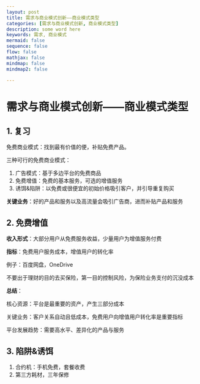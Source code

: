 ```yaml
---
layout: post
title: 需求与商业模式创新——商业模式类型
categories: [需求与商业模式创新, 商业模式类型]
description: some word here
keywords: 需求, 商业模式
mermaid: false
sequence: false
flow: false
mathjax: false
mindmap: false
mindmap2: false

---
```


# 需求与商业模式创新——商业模式类型

## 1. 复习

免费商业模式：找到最有价值的便，补贴免费产品。

三种可行的免费商业模式：

1. 广告模式：基于多边平台的免费商品
2. 免费增值：免费的基本服务，可选的增值服务
3. 诱饵&陷阱：以免费或很便宜的初始价格吸引客户，并引导重复购买

**关键业务**：好的产品和服务以及高流量会吸引广告商，进而补贴产品和服务

## 2. 免费增值

**收入形式**：大部分用户从免费服务收益，少量用户为增值服务付费

**指标**：免费用户服务成本，增值用户的转化率

例子：百度网盘，OneDrive

不要出于理财的目的去买保险，第一目的控制风险，为保险业务支付的沉没成本

**总结**：

核心资源：平台是最重要的资产，产生三部分成本

关键业务：客户关系自动且低成本，免费用户向增值用户转化率是重要指标

平台发展趋势：需要高水平、差异化的产品与服务

## 3. 陷阱&诱饵

1. 合约机：手机免费，套餐收费
2. 第三方耗材，三年保修
